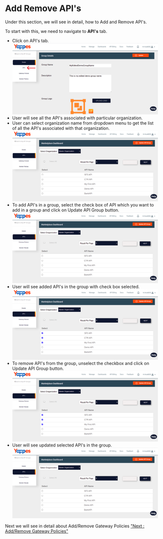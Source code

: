 Add Remove API's
================

Under this section, we will see in detail, how to Add and Remove API's.

To start with this, we need to navigate to **API's** tab.

-   Click on API's tab.
    ![](../images/dashboard/api-groups/add_remove_apis_001.png)
-   User will see all the API's associated with particular organization.
-   User can select organization name from dropdown menu to get the list
    of all the API's associated with that organization.
    ![](../images/dashboard/api-groups/add_remove_apis_002.png)    
-   To add API's in a group, select the check box of API which you want
    to add in a group and click on Update API Group button.
    ![](../images/dashboard/api-groups/add_apis_001.png)    
-   User will see added API's in the group with check box selected.
    ![](../images/dashboard/api-groups/add_apis_002.png)
-   To remove API's from the group, unselect the checkbox and click on
    Update API Group button.
    ![](../images/dashboard/api-groups/add_apis_002.png)    
-   User will see updated selected API's in the group.
    ![](../images/dashboard/api-groups/add_apis_001.png)

Next we will see in detail about Add/Remove Gateway Policies ["Next :
Add/Remove Gateway Policies"](add_remove_gateway_policy.md)
